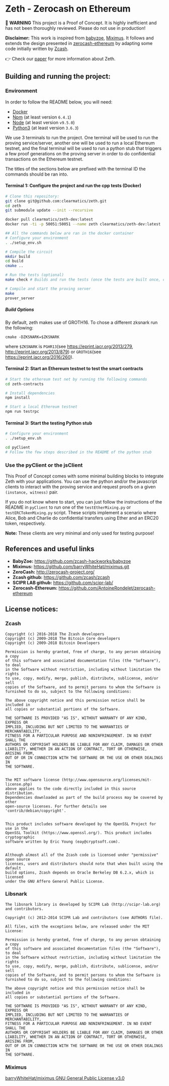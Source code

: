 # Zeth - Zerocash on Ethereum 

:rotating_light: **WARNING** This project is a Proof of Concept. It is highly inefficient and has not been thoroughly reviewed. Please do not use in production!

**Disclaimer:** This work is inspired from [babyzoe](https://github.com/zcash-hackworks/babyzoe), [Miximus](https://github.com/barryWhiteHat/miximus.git). 
It follows and extends the design presented in [zerocash-ethereum](https://github.com/AntoineRondelet/zerocash-ethereum) by adapting some code initially written by [Zcash](https://github.com/zcash/zcash).

:point_right: Check our [paper](https://arxiv.org/pdf/1904.00905.pdf) for more information about Zeth.

## Building and running the project:

### Environment

In order to follow the README below, you will need:
- [Docker](https://www.docker.com/get-started)
- [Npm](https://www.npmjs.com/get-npm) (at least version `6.4.1`)
- [Node](https://nodejs.org/en/) (at least version `v9.5.0`)
- [Python3](https://www.python.org/downloads/) (at least version `3.6.3`)

We use 3 terminals to run the project.
One terminal will be used to run the proving service/server, another one will be used to run a local Ethereum testnet, and the final terminal will be used to run a python stub that triggers a few proof generations on the proving server in order to do confidential transactions on the Ethereum testnet.

The titles of the sections below are prefixed with the terminal ID the commands should be ran into.

#### Terminal 1: Configure the project and run the cpp tests (Docker)

```bash
# Clone this repository:
git clone git@github.com:clearmatics/zeth.git
cd zeth
git submodule update --init --recursive

docker pull clearmatics/zeth-dev:latest 
docker run -ti -p 50051:50051 --name zeth clearmatics/zeth-dev:latest

## All the commands below are ran in the docker container
# Configure your environment
. ./setup_env.sh

# Compile the circuit
mkdir build
cd build
cmake ..

# Run the tests (optional)
make check # Builds and run the tests (once the tests are built once, calling "make test" suffices to execute them)

# Compile and start the proving server
make
prover_server
```
##### Build Options
By default, zeth makes use of GROTH16. To chose a different zksnark run the following:
```
cmake -DZKSNARK=$ZKSNARK
```
where `$ZKSNARK` is `PGHR13`(see https://eprint.iacr.org/2013/279, http://eprint.iacr.org/2013/879) or `GROTH16`(see https://eprint.iacr.org/2016/260).

#### Terminal 2: Start an Ethereum testnet to test the smart contracts

```bash
# Start the ethereum test net by running the following commands
cd zeth-contracts

# Install dependencies
npm install

# Start a local Ethereum testnet
npm run testrpc
```

#### Terminal 3: Start the testing Python stub

```bash
# Configure your environment
. ./setup_env.sh

cd pyClient
# Follow the few steps described in the README of the python stub
```

### Use the pyClient or the jsClient

This Proof of Concept comes with some minimal building blocks to integrate Zeth with your applications.
You can use the python and/or the javascript clients to interact with the proving service and request proofs on a given `(instance, witness)` pair.

If you do not know where to start, you can just follow the instructions of the README in `pyClient` to run one of the `testEtherMixing.py` or `testERCTokenMixing.py` script.
These scripts implement a scenario where Alice, Bob and Charlie do confidential transfers using Ether and an ERC20 token, respectively.

**Note:** These clients are very minimal and only used for testing purpose!

## References and useful links

- **BabyZoe:** https://github.com/zcash-hackworks/babyzoe
- **Miximus:** https://github.com/barryWhiteHat/miximus.git
- **ZeroCash:** http://zerocash-project.org/
- **Zcash github:** https://github.com/zcash/zcash
- **SCIPR LAB github:** https://github.com/scipr-lab/
- **Zerocash-Ethereum:** https://github.com/AntoineRondelet/zerocash-ethereum

## License notices:

### Zcash

```
Copyright (c) 2016-2018 The Zcash developers
Copyright (c) 2009-2018 The Bitcoin Core developers
Copyright (c) 2009-2018 Bitcoin Developers

Permission is hereby granted, free of charge, to any person obtaining a copy
of this software and associated documentation files (the "Software"), to deal
in the Software without restriction, including without limitation the rights
to use, copy, modify, merge, publish, distribute, sublicense, and/or sell
copies of the Software, and to permit persons to whom the Software is
furnished to do so, subject to the following conditions:

The above copyright notice and this permission notice shall be included in
all copies or substantial portions of the Software.

THE SOFTWARE IS PROVIDED "AS IS", WITHOUT WARRANTY OF ANY KIND, EXPRESS OR
IMPLIED, INCLUDING BUT NOT LIMITED TO THE WARRANTIES OF MERCHANTABILITY,
FITNESS FOR A PARTICULAR PURPOSE AND NONINFRINGEMENT. IN NO EVENT SHALL THE
AUTHORS OR COPYRIGHT HOLDERS BE LIABLE FOR ANY CLAIM, DAMAGES OR OTHER
LIABILITY, WHETHER IN AN ACTION OF CONTRACT, TORT OR OTHERWISE, ARISING FROM,
OUT OF OR IN CONNECTION WITH THE SOFTWARE OR THE USE OR OTHER DEALINGS IN
THE SOFTWARE.


The MIT software license (http://www.opensource.org/licenses/mit-license.php)
above applies to the code directly included in this source distribution.
Dependencies downloaded as part of the build process may be covered by other
open-source licenses. For further details see 'contrib/debian/copyright'.


This product includes software developed by the OpenSSL Project for use in the
OpenSSL Toolkit (https://www.openssl.org/). This product includes cryptographic
software written by Eric Young (eay@cryptsoft.com).


Although almost all of the Zcash code is licensed under "permissive" open source
licenses, users and distributors should note that when built using the default
build options, Zcash depends on Oracle Berkeley DB 6.2.x, which is licensed
under the GNU Affero General Public License.
```

### Libsnark

```
The libsnark library is developed by SCIPR Lab (http://scipr-lab.org)
and contributors.

Copyright (c) 2012-2014 SCIPR Lab and contributors (see AUTHORS file).

All files, with the exceptions below, are released under the MIT License:

Permission is hereby granted, free of charge, to any person obtaining a copy
of this software and associated documentation files (the "Software"), to deal
in the Software without restriction, including without limitation the rights
to use, copy, modify, merge, publish, distribute, sublicense, and/or sell
copies of the Software, and to permit persons to whom the Software is
furnished to do so, subject to the following conditions:

The above copyright notice and this permission notice shall be included in
all copies or substantial portions of the Software.

THE SOFTWARE IS PROVIDED "AS IS", WITHOUT WARRANTY OF ANY KIND, EXPRESS OR
IMPLIED, INCLUDING BUT NOT LIMITED TO THE WARRANTIES OF MERCHANTABILITY,
FITNESS FOR A PARTICULAR PURPOSE AND NONINFRINGEMENT. IN NO EVENT SHALL THE
AUTHORS OR COPYRIGHT HOLDERS BE LIABLE FOR ANY CLAIM, DAMAGES OR OTHER
LIABILITY, WHETHER IN AN ACTION OF CONTRACT, TORT OR OTHERWISE, ARISING FROM,
OUT OF OR IN CONNECTION WITH THE SOFTWARE OR THE USE OR OTHER DEALINGS IN
THE SOFTWARE.
```

### Miximus

[barryWhiteHat/miximus GNU General Public License v3.0](https://github.com/barryWhiteHat/miximus/blob/master/LICENSE)
